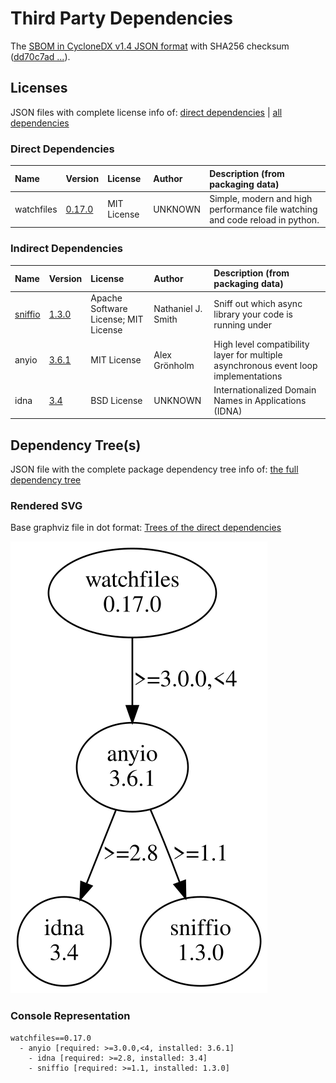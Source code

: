 # Third Party Dependencies

<!--[[[fill sbom_sha256()]]]-->
The [SBOM in CycloneDX v1.4 JSON format](https://github.com/sthagen/pilli/blob/default/sbom.json) with SHA256 checksum ([dd70c7ad ...](https://raw.githubusercontent.com/sthagen/pilli/default/sbom.json.sha256 "sha256:dd70c7ad10e41dcf5e789c2e0d86744473c470760c1e943408e175c095510c71")).
<!--[[[end]]] (checksum: bfa86ed36d3a6ed3521b16fcf193135b)-->
## Licenses 

JSON files with complete license info of: [direct dependencies](direct-dependency-licenses.json) | [all dependencies](all-dependency-licenses.json)

### Direct Dependencies

<!--[[[fill direct_dependencies_table()]]]-->
| Name       | Version                                               | License     | Author  | Description (from packaging data)                                            |
|:-----------|:------------------------------------------------------|:------------|:--------|:-----------------------------------------------------------------------------|
| watchfiles | [0.17.0](https://pypi.org/project/watchfiles/0.17.0/) | MIT License | UNKNOWN | Simple, modern and high performance file watching and code reload in python. |
<!--[[[end]]] (checksum: f995c59636a3df23e6c008c3bff857f7)-->

### Indirect Dependencies

<!--[[[fill indirect_dependencies_table()]]]-->
| Name                                              | Version                                          | License                              | Author             | Description (from packaging data)                                                   |
|:--------------------------------------------------|:-------------------------------------------------|:-------------------------------------|:-------------------|:------------------------------------------------------------------------------------|
| [sniffio](https://github.com/python-trio/sniffio) | [1.3.0](https://pypi.org/project/sniffio/1.3.0/) | Apache Software License; MIT License | Nathaniel J. Smith | Sniff out which async library your code is running under                            |
| anyio                                             | [3.6.1](https://pypi.org/project/anyio/3.6.1/)   | MIT License                          | Alex Grönholm      | High level compatibility layer for multiple asynchronous event loop implementations |
| idna                                              | [3.4](https://pypi.org/project/idna/3.4/)        | BSD License                          | UNKNOWN            | Internationalized Domain Names in Applications (IDNA)                               |
<!--[[[end]]] (checksum: 4706609630e88423504d8a2dfdf58cb1)-->

## Dependency Tree(s)

JSON file with the complete package dependency tree info of: [the full dependency tree](package-dependency-tree.json)

### Rendered SVG

Base graphviz file in dot format: [Trees of the direct dependencies](package-dependency-tree.dot.txt)

<img src="./package-dependency-tree.svg" alt="Trees of the direct dependencies" title="Trees of the direct dependencies"/>

### Console Representation

<!--[[[fill dependency_tree_console_text()]]]-->
````console
watchfiles==0.17.0
  - anyio [required: >=3.0.0,<4, installed: 3.6.1]
    - idna [required: >=2.8, installed: 3.4]
    - sniffio [required: >=1.1, installed: 1.3.0]
````
<!--[[[end]]] (checksum: daff0e1bba9cd14cdaf0a8cc9330e57d)-->
